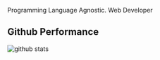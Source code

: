 Programming Language Agnostic. Web Developer

## Github Performance

![github stats](https://github-readme-stats.vercel.app/api?username=IrvanAhmadP&show_icons=true)
